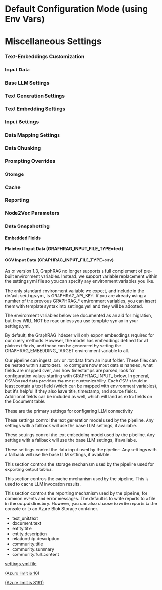 # Default Configuration Mode (using Env Vars)

# Miscellaneous Settings

### Text-Embeddings Customization

### Input Data

### Base LLM Settings

### Text Generation Settings

### Text Embedding Settings

### Input Settings

### Data Mapping Settings

### Data Chunking

### Prompting Overrides

### Storage

### Cache

### Reporting

### Node2Vec Parameters

### Data Snapshotting

#### Embedded Fields

#### Plaintext Input Data (GRAPHRAG_INPUT_FILE_TYPE=text)

#### CSV Input Data (GRAPHRAG_INPUT_FILE_TYPE=csv)

As of version 1.3, GraphRAG no longer supports a full complement of pre-built environment variables. Instead, we support variable replacement within the settings.yml file so you can specify any environment variables you like.

The only standard environment variable we expect, and include in the default settings.yml, is GRAPHRAG_API_KEY. If you are already using a number of the previous GRAPHRAG_* environment variables, you can insert them with template syntax into settings.yml and they will be adopted.

The environment variables below are documented as an aid for migration, but they WILL NOT be read unless you use template syntax in your settings.yml.

By default, the GraphRAG indexer will only export embeddings required for our query methods. However, the model has embeddings defined for all plaintext fields, and these can be generated by setting the GRAPHRAG_EMBEDDING_TARGET environment variable to all.

Our pipeline can ingest .csv or .txt data from an input folder. These files can be nested within subfolders. To configure how input data is handled, what fields are mapped over, and how timestamps are parsed, look for configuration values starting with GRAPHRAG_INPUT_ below. In general, CSV-based data provides the most customizability. Each CSV should at least contain a text field (which can be mapped with environment variables), but it's helpful if they also have title, timestamp, and source fields. Additional fields can be included as well, which will land as extra fields on the Document table.

These are the primary settings for configuring LLM connectivity.

These settings control the text generation model used by the pipeline. Any settings with a fallback will use the base LLM settings, if available.

These settings control the text embedding model used by the pipeline. Any settings with a fallback will use the base LLM settings, if available.

These settings control the data input used by the pipeline. Any settings with a fallback will use the base LLM settings, if available.

This section controls the storage mechanism used by the pipeline used for exporting output tables.

This section controls the cache mechanism used by the pipeline. This is used to cache LLM invocation results.

This section controls the reporting mechanism used by the pipeline, for common events and error messages. The default is to write reports to a file in the output directory. However, you can also choose to write reports to the console or to an Azure Blob Storage container.

- text_unit.text
- document.text
- entity.title
- entity.description
- relationship.description
- community.title
- community.summary
- community.full_content

[settings.yml file](https://microsoft.github.io/graphrag/../yaml/)

[(Azure limit is 16)](https://learn.microsoft.com/en-us/azure/ai-ce)

[(Azure limit is 8191)](https://learn.microsoft.com/en-us/azure/ai-services/openai/reference)

